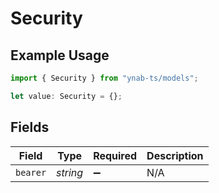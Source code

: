 # Security

## Example Usage

```typescript
import { Security } from "ynab-ts/models";

let value: Security = {};
```

## Fields

| Field              | Type               | Required           | Description        |
| ------------------ | ------------------ | ------------------ | ------------------ |
| `bearer`           | *string*           | :heavy_minus_sign: | N/A                |